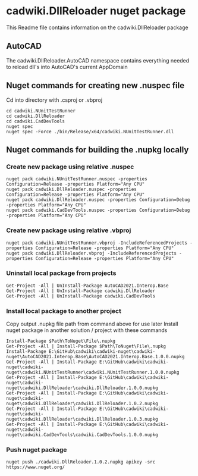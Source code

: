 # cadwiki.DllReloader nuget package
This Readme file contains information on the cadwiki.DllReloader package

## AutoCAD
The cadwiki.DllReloader.AutoCAD namespace contains everything needed to reload dll's into AutoCAD's current AppDomain


## Nuget commands for creating new .nuspec file  
Cd into directory with .csproj or .vbproj  
```
cd cadwiki.NUnitTestRunner
cd cadwiki.DllReloader
cd cadwiki.CadDevTools
nuget spec
nuget spec -Force ./bin/Release/x64/cadwiki.NUnitTestRunner.dll
```

## Nuget commands for building the .nupkg locally
### Create new package using relative .nuspec
```
nuget pack cadwiki.NUnitTestRunner.nuspec -properties Configuration=Release -properties Platform="Any CPU"
nuget pack cadwiki.DllReloader.nuspec -properties Configuration=Release -properties Platform="Any CPU"
nuget pack cadwiki.DllReloader.nuspec -properties Configuration=Debug -properties Platform="Any CPU"
nuget pack cadwiki.CadDevTools.nuspec -properties Configuration=Debug -properties Platform="Any CPU"
```
### Create new package using relative .vbproj
```
nuget pack cadwiki.NUnitTestRunner.vbproj -IncludeReferencedProjects -properties Configuration=Release -properties Platform="Any CPU"
nuget pack cadwiki.DllReloader.vbproj -IncludeReferencedProjects -properties Configuration=Release -properties Platform="Any CPU"
```

### Uninstall local package from projects
```
Get-Project -All | UnInstall-Package AutoCAD2021.Interop.Base
Get-Project -All | UnInstall-Package cadwiki.DllReloader
Get-Project -All | UnInstall-Package cadwiki.CadDevTools
```

### Install local package to another project
Copy output .nupkg file path from command above for use later
Install nuget package in another solution / project with these commands 

```
Install-Package $Path\ToNuget\File\.nupkg
Get-Project -All | Install-Package $Path\ToNuget\File\.nupkg
Install-Package E:\GitHub\cadwiki\cadwiki-nuget\cadwiki-nuget\AutoCAD2021.Interop.Base\AutoCAD2021.Interop.Base.1.0.0.nupkg
Get-Project -All | Install-Package E:\GitHub\cadwiki\cadwiki-nuget\cadwiki-nuget\cadwiki.NUnitTestRunner\cadwiki.NUnitTestRunner.1.0.0.nupkg
Get-Project -All | Install-Package E:\GitHub\cadwiki\cadwiki-nuget\cadwiki-nuget\cadwiki.DllReloader\cadwiki.DllReloader.1.0.0.nupkg
Get-Project -All | Install-Package E:\GitHub\cadwiki\cadwiki-nuget\cadwiki-nuget\cadwiki.DllReloader\cadwiki.DllReloader.1.0.2.nupkg
Get-Project -All | Install-Package E:\GitHub\cadwiki\cadwiki-nuget\cadwiki-nuget\cadwiki.DllReloader\cadwiki.DllReloader.1.0.3.nupkg
Get-Project -All | Install-Package E:\GitHub\cadwiki\cadwiki-nuget\cadwiki-nuget\cadwiki.CadDevTools\cadwiki.CadDevTools.1.0.0.nupkg
```



### Push nuget package 
```  
nuget push ./cadwiki.DllReloader.1.0.2.nupkg apikey -src https://www.nuget.org/  
```